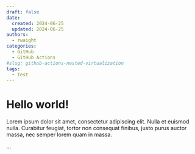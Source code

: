```yaml
---
draft: false 
date:
  created: 2024-06-25
  updated: 2024-06-25
authors:
  - rwaight
categories:
  - GitHub
  - GitHub Actions
#slug: github-actions-nested-virtualization
tags:
  - Test
---
```


# Hello world!

Lorem ipsum dolor sit amet, consectetur adipiscing elit. Nulla et euismod
nulla. Curabitur feugiat, tortor non consequat finibus, justo purus auctor
massa, nec semper lorem quam in massa.

<!-- more -->

...